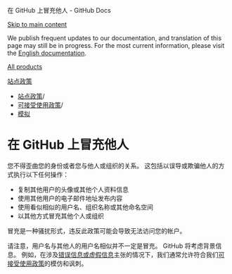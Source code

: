 在 GitHub 上冒充他人 - GitHub Docs

[Skip to main content](#main-content)

We publish frequent updates to our documentation, and translation of this page may still be in progress. For the most current information, please visit the [English documentation](/en).

[All products](/zh)

[站点政策](/zh/site-policy)

* [站点政策](/zh/site-policy)/
* [可接受使用政策](/zh/site-policy/acceptable-use-policies)/
* [模拟](/zh/site-policy/acceptable-use-policies/github-impersonation)

在 GitHub 上冒充他人
==========

您不得歪曲您的身份或者您与他人或组织的关系。 这包括以误导或欺骗他人的方式执行以下任何操作：

* 复制其他用户的头像或其他个人资料信息
* 使用其他用户的电子邮件地址发布内容
* 使用看似相似的用户名、组织名称或其他命名空间
* 以其他方式冒充其他个人或组织

冒充是一种骚扰形式，违反此政策可能会导致无法访问您的帐户。

请注意，用户名与其他人的用户名相似并不一定是冒充。 GitHub 将考虑背景信息。 例如，在涉及[错误信息或虚假信息](/zh/site-policy/acceptable-use-policies/github-misinformation-and-disinformation)主张的情况下，我们通常允许符合我们[可接受使用政策](/zh/site-policy/acceptable-use-policies/github-acceptable-use-policies)的模仿和讽刺。
